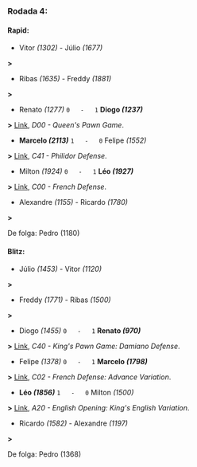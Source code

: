 ### Rodada 4:

#### Rapid:

* Vitor *(1302)*     -     Júlio *(1677)*

 **>** 
* Ribas *(1635)*     -     Freddy *(1881)*

 **>** 
* Renato *(1277)* `0   -   1` **Diogo *(1237)***

**>** [Link](https://www.lichess.org/7bYFbRah), *D00 - Queen's Pawn Game*.
* **Marcelo *(2113)*** `1   -   0`  Felipe *(1552)*

**>** [Link](https://www.lichess.org/dWGd6c2o), *C41 - Philidor Defense*.
* Milton *(1924)* `0   -   1` **Léo *(1927)***

**>** [Link](https://www.lichess.org/zjBo3xbv), *C00 - French Defense*.
* Alexandre *(1155)*     -     Ricardo *(1780)*

 **>** 

De folga: Pedro (1180)

#### Blitz:

* Júlio *(1453)*     -     Vitor *(1120)*

 **>** 
* Freddy *(1771)*     -     Ribas *(1500)*

 **>** 
* Diogo *(1455)* `0   -   1` **Renato *(970)***

**>** [Link](https://www.lichess.org/AJWXTn79), *C40 - King's Pawn Game: Damiano Defense*.
* Felipe *(1378)* `0   -   1` **Marcelo *(1798)***

**>** [Link](https://www.lichess.org/wULx6CqR), *C02 - French Defense: Advance Variation*.
* **Léo *(1856)*** `1   -   0`  Milton *(1500)*

**>** [Link](https://www.lichess.org/YLnhheQG), *A20 - English Opening: King's English Variation*.
* Ricardo *(1582)*     -     Alexandre *(1197)*

 **>** 

De folga: Pedro (1368)

